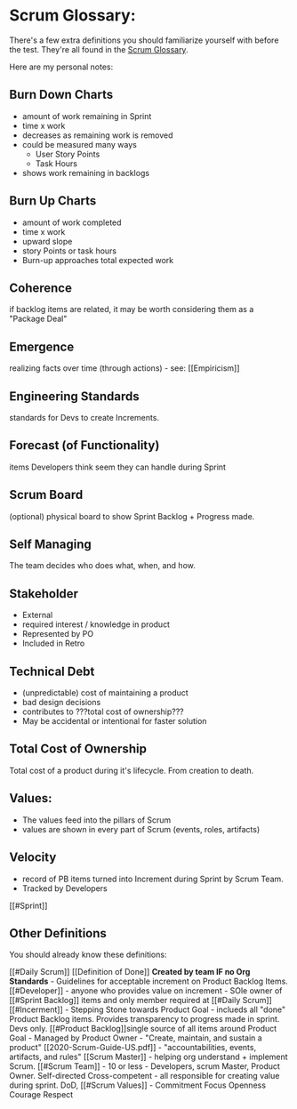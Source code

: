 # Scrum Glossary:
There's a few extra definitions you should familiarize yourself with before the test. They're all found in the [Scrum Glossary](https://www.scrum.org/resources/scrum-glossary).

Here are my personal notes:
## Burn Down Charts
- amount of work remaining in Sprint
- time x work
- decreases as remaining work is removed
- could be measured many ways
	- User Story Points
	- Task Hours
- shows work remaining in backlogs

## Burn Up Charts
- amount of work completed
- time x work
- upward slope
- story Points or task hours
- Burn-up approaches total expected work

## Coherence
if backlog items are related, it may be worth considering them as a "Package Deal"

## Emergence
realizing facts over time (through actions) - see: [[Empiricism]]

## Engineering Standards
standards for Devs to create Increments.

## Forecast (of Functionality)
items Developers think seem they can handle during Sprint

## Scrum Board
(optional) physical board to show Sprint Backlog + Progress made.

## Self Managing
The team decides who does what, when, and how.

## Stakeholder
- External
- required interest / knowledge in product
- Represented by PO
- Included in Retro

## Technical Debt
- (unpredictable) cost of maintaining a product
- bad design decisions
- contributes to ???total cost of ownership???
- May be accidental or intentional for faster solution

## Total Cost of Ownership
Total cost of a product during it's lifecycle. From creation to death.

## Values: 
- The values feed into the pillars of Scrum
- values are shown in every part of Scrum (events, roles, artifacts)

## Velocity
- record of PB items turned into Increment during Sprint by Scrum Team.
- Tracked by Developers

[[#Sprint]]

## Other Definitions
You should already know these definitions:

[[#Daily Scrum]]
[[Definition of Done]] **Created by team IF no Org Standards** - Guidelines for acceptable increment on Product Backlog Items. 
[[#Developer]] - anyone who provides value on increment - SOle owner of [[#Sprint Backlog]] items and only member required at [[#Daily Scrum]]
[[#Incerment]] - Stepping Stone towards Product Goal - inclueds all "done" Product Backlog items. Provides transparency to progress made in sprint. Devs only.
[[#Product Backlog]]single source of all items around Product Goal - Managed by Product Owner - "Create, maintain, and sustain a product"
[[2020-Scrum-Guide-US.pdf]] - "accountabilities, events, artifacts, and rules"
[[Scrum Master]] - helping org understand + implement Scrum.
[[#Scrum Team]] - 10 or less - Developers, scrum Master, Product Owner. Self-directed Cross-competent - all responsible for creating value during sprint. DoD, 
[[#Scrum Values]] - Commitment Focus Openness Courage Respect